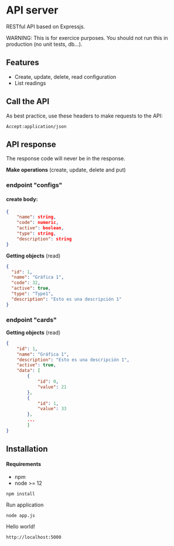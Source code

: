 # API server

RESTful API based on Expressjs.

WARNING: This is for exercice purposes. You should not run this in production (no unit tests, db...).

## Features

- Create, update, delete, read configuration
- List readings

## Call the API

As best practice, use these headers to make requests to the API:

```
Accept:application/json
```

## API response

The response code will never be in the response.

**Make operations** (create, update, delete and put)

### endpoint "configs"

#### create body:

```json
{ 
    "name": string, 
    "code": numeric, 
    "active": boolean, 
    "type": string, 
    "description": string
} 

```

**Getting objects** (read)

```json
{
  "id": 1,
  "name": "Gráfica 1",
  "code": 32,
  "active": true,
  "type": "Type1",
  "description": "Esto es una descripción 1"
}
```

### endpoint "cards"

**Getting objects** (read)

```json
{
    "id": 1,
    "name": "Gráfica 1",
    "description": "Esto es una descripción 1",
    "active": true,
    "data": [
        {
            "id": 0,
            "value": 21
        },
        {
            "id": 1,
            "value": 33
        },
        ...
        ]
}
```

## Installation

#### Requirements

- npm
- node >= 12

```
npm install
```

Run application

```
node app.js
```

Hello world!

```
http://localhost:5000
```
